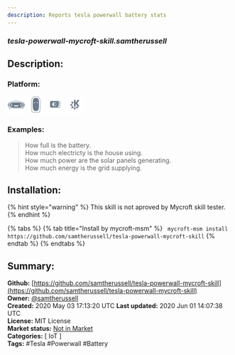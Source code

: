 ```yaml
---
description: Reports tesla powerwall battery stats
---
```


### _tesla-powerwall-mycroft-skill.samtherussell_  
## Description:  
  
  
  
### Platform:  
 ![Mark I](../.gitbook/assets/mark-1-icon.png)  ![Mark II](../.gitbook/assets/mark-2-icon.png)  ![Picroft](../.gitbook/assets/picroft-icon.png)  ![plasmoid](../.gitbook/assets/kde.png)   
### Examples:  
> How full is the battery.  
> How much electricty is the house using.  
> How much power are the solar panels generating.  
> How much energy is the grid supplying.  
  
## Installation:  
{% hint style="warning" %}
This skill is not aproved by Mycroft skill tester.
{% endhint %}
    
{% tabs %}
{% tab title="Install by mycroft-msm" %}
``` mycroft-msm install https://github.com/samtherussell/tesla-powerwall-mycroft-skill```
{% endtab %}
  {% endtabs %}
    
## Summary:  
**Github:** [https://github.com/samtherussell/tesla-powerwall-mycroft-skill](https://github.com/samtherussell/tesla-powerwall-mycroft-skill)  
**Owner:** [@samtherussell](https://github.com/samtherussell)  
**Created:** 2020 May 03 17:13:20 UTC  **Last updated:** 2020 Jun 01 14:07:38 UTC  
**License:** MIT License  
**Market status:** [Not in Market](https://market.mycroft.ai/skill/)  
**Categories:** [ IoT ]   
**Tags:** \#Tesla \#Powerwall \#Battery   
